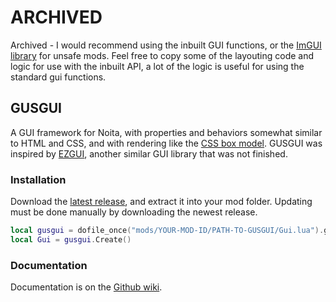# **ARCHIVED**
Archived -  I would recommend using the inbuilt GUI functions, or the [ImGUI library](https://github.com/dextercd/Noita-Dear-ImGui) for unsafe mods. Feel free to copy some of the layouting code and logic for use with the inbuilt API, a lot of the logic is useful for using the standard gui functions.

## GUSGUI
A GUI framework for Noita, with properties and behaviors somewhat similar to HTML and CSS, and with rendering like the [CSS box model](https://www.geeksforgeeks.org/css-box-model/). GUSGUI was inspired by [EZGUI](https://github.com/TheHorscht/EZGUI), another similar GUI library that was not finished. 

### Installation
Download the [latest release](https://github.com/ofoxsmith/gusgui/releases), and extract it into your mod folder. 
Updating must be done manually by downloading the newest release.

```lua
local gusgui = dofile_once("mods/YOUR-MOD-ID/PATH-TO-GUSGUI/Gui.lua").gusgui("PATH-TO-GUSGUI")
local Gui = gusgui.Create()
```

### Documentation

Documentation is on the [Github wiki](https://github.com/ofoxsmith/gusgui/wiki).
